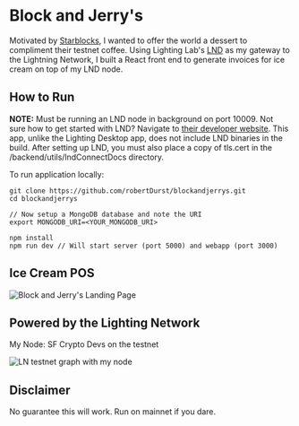# Block and Jerry's

Motivated by [Starblocks](https://starblocks.acinq.co/#/), I wanted to offer the world a dessert to compliment their testnet coffee. Using Lighting Lab's [LND](https://github.com/lightningnetwork/lnd) as my gateway to the Lightning Network, I built a React front end to generate invoices for ice cream on top of my LND node.

## How to Run

**NOTE:** Must be running an LND node in background on port 10009. Not sure how to get started with LND? Navigate to [their developer website](http://dev.lightning.community/). This app, unlike the Lighting Desktop app, does not include LND binaries in the build. After setting up LND, you must also place a copy of tls.cert in the /backend/utils/lndConnectDocs directory.

To run application locally:
```
git clone https://github.com/robertDurst/blockandjerrys.git
cd blockandjerrys

// Now setup a MongoDB database and note the URI
export MONGODB_URI=<YOUR_MONGODB_URI>

npm install
npm run dev // Will start server (port 5000) and webapp (port 3000)
```

## Ice Cream POS
![Block and Jerry's Landing Page](https://imgur.com/mF46Acb.png)

## Powered by the Lighting Network

My Node: SF Crypto Devs on the testnet

![LN testnet graph with my node](https://imgur.com/MlfIJQD.png)

## Disclaimer
No guarantee this will work. Run on mainnet if you dare.
